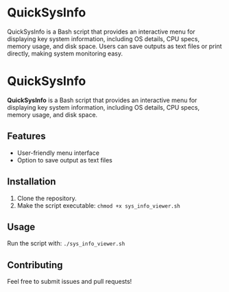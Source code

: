 # QuickSysInfo
QuickSysInfo is a Bash script that provides an interactive menu for displaying key system information, including OS details, CPU specs, memory usage, and disk space. Users can save outputs as text files or print directly, making system monitoring easy.


# QuickSysInfo

**QuickSysInfo** is a Bash script that provides an interactive menu for displaying key system information, including OS details, CPU specs, memory usage, and disk space.

## Features
- User-friendly menu interface
- Option to save output as text files

## Installation
1. Clone the repository.
2. Make the script executable: `chmod +x sys_info_viewer.sh`

## Usage
Run the script with: `./sys_info_viewer.sh`

## Contributing
Feel free to submit issues and pull requests!


